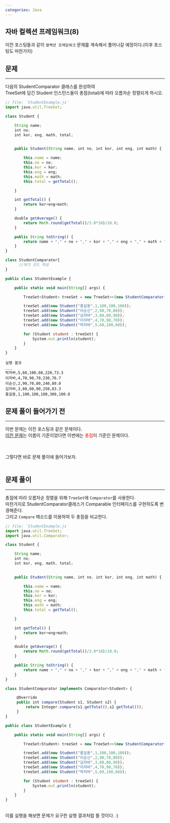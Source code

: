```yaml
---
categories: Java
---
```


## 자바 컬렉션 프레임워크(8)
  이전 포스팅들과 같이 `컬렉션 프레임워크` 문제를 계속해서 풀어나갈 예정이다.(이후 포스팅도 마찬가지) <br>
  
  
## 문제
___
다음의 StudentComparator 클래스를 완성하여<br>
TreeSet에 담긴 Student 인스턴스들이 총점(total)에 따라 오름차순 정렬되게 하시오.<br>

```js
// file: `StudentExample.js`
import java.util.TreeSet;

class Student {

    String name;
    int no;
    int kor, eng, math, total;
 

    public Student(String name, int no, int kor, int eng, int math) {

        this.name = name;
        this.no = no;
        this.kor = kor;
        this.eng = eng;
        this.math = math;
        this.total = getTotal();

    }

    int getTotal() {
        return kor+eng+math;
    }

    double getAverage() {
        return Math.round(getTotal()/3.0*10)/10.0;
    }

    public String toString() {
        return name + "," + no + "," + kor + "," + eng + "," + math + "," + getTotal() + "," + getAverage();
    }
}

class StudentComparator{
      //여기 코드 작성
}

public class StudentExample {

    public static void main(String[] args) {

        TreeSet<Student> treeSet = new TreeSet<>(new StudentComparator());

        treeSet.add(new Student("홍길동",1,100,100,100));
        treeSet.add(new Student("이순신",2,90,70,80));
        treeSet.add(new Student("김자바",3,80,80,90));
        treeSet.add(new Student("이자바",4,70,90,70));
        treeSet.add(new Student("박자바",5,60,100,60));

        for (Student student : treeSet) {
            System.out.println(student);
        }        
    }
}
```
```
실행 결과
___
박자바,5,60,100,60,220,73.3
이자바,4,70,90,70,230,76.7
이순신,2,90,70,80,240,80.0
김자바,3,80,80,90,250,83.3
홍길동,1,100,100,100,300,100.0
```

## 문제 풀이 들어가기 전
  ___
  이번 문제는 이전 포스팅과 같은 문제이다.<br>
  [이전 문제]는 이름이 기준이었다면 이번에는 <span style="color:red">총점</span>이 기준인 문제이다.<br>
  <br>
  <br>
 
  그렇다면 바로 문제 풀이에 들어가보자.<br>
  <br>

  [이전 문제]:https://yuiloong.github.io/java/2023-09-08-java-posting/
  
## 문제 풀이
  ___
  총점에 따라 오름차순 정렬을 위해 `TreeSet`에 `Comparator`를 사용한다.<br>
  마찬가지로 StudentComparator클래스가 Comparable 인터페이스를 구현하도록 변경해준다.<br>
  그리고 `Compare` 메소드를 이용하여 두 총점을 비교한다.<br>
  
```js
// file: `StudentExample.js`
import java.util.TreeSet;
import java.util.Comparator;

class Student {

    String name;
    int no;
    int kor, eng, math, total;
 

    public Student(String name, int no, int kor, int eng, int math) {

        this.name = name;
        this.no = no;
        this.kor = kor;
        this.eng = eng;
        this.math = math;
        this.total = getTotal();

    }

    int getTotal() {
        return kor+eng+math;
    }

    double getAverage() {
        return Math.round(getTotal()/3.0*10)/10.0;
    }

    public String toString() {
        return name + "," + no + "," + kor + "," + eng + "," + math + "," + getTotal() + "," + getAverage();
    }
}

class StudentComparator implements Comparator<Student> {

	 @Override
	 public int compare(Student s1, Student s2) {
		 return Integer.compare(s1.getTotal(),s2.getTotal());
	 }
}

public class StudentExample {

    public static void main(String[] args) {

        TreeSet<Student> treeSet = new TreeSet<>(new StudentComparator());

        treeSet.add(new Student("홍길동",1,100,100,100));
        treeSet.add(new Student("이순신",2,90,70,80));
        treeSet.add(new Student("김자바",3,80,80,90));
        treeSet.add(new Student("이자바",4,70,90,70));
        treeSet.add(new Student("박자바",5,60,100,60));

        for (Student student : treeSet) {
            System.out.println(student);
        }        
    }
}
```
  <br>
  이를 실행을 해보면 문제가 요구한 실행 결과처럼 뜰 것이다. :)
